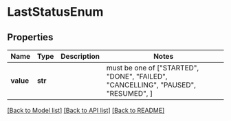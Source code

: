 # LastStatusEnum

## Properties
Name | Type | Description | Notes
------------ | ------------- | ------------- | -------------
**value** | **str** |  |  must be one of ["STARTED", "DONE", "FAILED", "CANCELLING", "PAUSED", "RESUMED", ]

[[Back to Model list]](../README.md#documentation-for-models) [[Back to API list]](../README.md#documentation-for-api-endpoints) [[Back to README]](../README.md)


